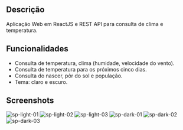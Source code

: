 ## Descrição
Aplicação Web em ReactJS e REST API para consulta de clima e temperatura.

## Funcionalidades
* Consulta de temperatura, clima (humidade, velocidade do vento).
* Consulta de temperatura para os próximos cinco dias.
* Consulta do nascer, pôr do sol e população.
* Tema: claro e escuro.

## Screenshots 
![sp-light-01](https://github.com/fractalxg/portfolio-openweather-api/assets/147837025/af73ca11-e3d2-46ee-8228-1467c25d4e85)
![sp-light-02](https://github.com/fractalxg/portfolio-openweather-api/assets/147837025/eebffaab-4769-45da-8d48-b1cc356ac2d9)
![sp-light-03](https://github.com/fractalxg/portfolio-openweather-api/assets/147837025/eadc1959-cf66-4635-9f6c-507970b8a498)
![sp-dark-01](https://github.com/fractalxg/portfolio-openweather-api/assets/147837025/302f48fa-1299-4c64-ba74-d494e444a565)
![sp-dark-02](https://github.com/fractalxg/portfolio-openweather-api/assets/147837025/45de7868-b35c-438e-b8d4-42127061312c)
![sp-dark-03](https://github.com/fractalxg/portfolio-openweather-api/assets/147837025/b7502bbd-3242-43f2-8540-9aae91f6936e)



